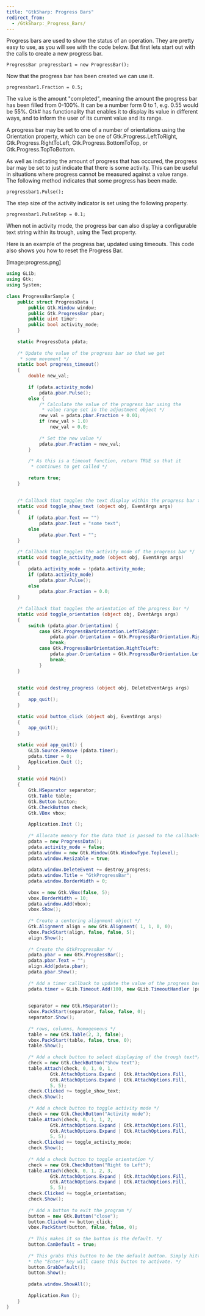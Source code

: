 ```yaml
---
title: "GtkSharp: Progress Bars"
redirect_from:
  - /GtkSharp:_Progress_Bars/
---
```


Progress bars are used to show the status of an operation. They are pretty easy to use, as you will see with the code below. But first lets start out with the calls to create a new progress bar.

    ProgressBar progressbar1 = new ProgressBar();

Now that the progress bar has been created we can use it.

    progressbar1.Fraction = 0.5;

The value is the amount "completed", meaning the amount the progress bar has been filled from 0-100%. It can be a number form 0 to 1, e.g. 0.55 would be 55%. Gtk# has functionality that enables it to display its value in different ways, and to inform the user of its current value and its range.

A progress bar may be set to one of a number of orientations using the Orientation property, which can be one of Gtk.Progress.LeftToRight, Gtk.Progress.RightToLeft, Gtk.Progress.BottomToTop, or Gtk.Progress.TopToBottom.

As well as indicating the amount of progress that has occured, the progress bar may be set to just indicate that there is some activity. This can be useful in situations where progress cannot be measured against a value range. The following method indicates that some progress has been made.

    progressbar1.Pulse();

The step size of the activity indicator is set using the following property.

    progressbar1.PulseStep = 0.1;

When not in activity mode, the progress bar can also display a configurable text string within its trough, using the Text property.

Here is an example of the progress bar, updated using timeouts. This code also shows you how to reset the Progress Bar.

[Image:progress.png]

``` csharp
using GLib;
using Gtk;
using System;
 
class ProgressBarSample {
    public struct ProgressData {
        public Gtk.Window window;
        public Gtk.ProgressBar pbar;
        public uint timer;
        public bool activity_mode;
    }
 
    static ProgressData pdata;
 
    /* Update the value of the progress bar so that we get
     * some movement */
    static bool progress_timeout()
    {
        double new_val;
 
        if (pdata.activity_mode)
            pdata.pbar.Pulse();
        else {
            /* Calculate the value of the progress bar using the
             * value range set in the adjustment object */
            new_val = pdata.pbar.Fraction + 0.01;
            if (new_val > 1.0)
                new_val = 0.0;
 
            /* Set the new value */
            pdata.pbar.Fraction = new_val;
        }
 
        /* As this is a timeout function, return TRUE so that it
         * continues to get called */
 
        return true;
    }
 
 
    /* Callback that toggles the text display within the progress bar trough */
    static void toggle_show_text (object obj, EventArgs args)
    {
        if (pdata.pbar.Text == "")
            pdata.pbar.Text = "some text";
        else
            pdata.pbar.Text = "";
    }
 
    /* Callback that toggles the activity mode of the progress bar */
    static void toggle_activity_mode (object obj, EventArgs args)
    {
        pdata.activity_mode = !pdata.activity_mode;
        if (pdata.activity_mode)
            pdata.pbar.Pulse();
        else
            pdata.pbar.Fraction = 0.0;
    }
 
    /* Callback that toggles the orientation of the progress bar */
    static void toggle_orientation (object obj, EventArgs args)
    {
        switch (pdata.pbar.Orientation) {
            case Gtk.ProgressBarOrientation.LeftToRight:
                pdata.pbar.Orientation = Gtk.ProgressBarOrientation.RightToLeft;
                break;
            case Gtk.ProgressBarOrientation.RightToLeft:
                pdata.pbar.Orientation = Gtk.ProgressBarOrientation.LeftToRight;
                break;
            }
    }
 
 
    static void destroy_progress (object obj, DeleteEventArgs args)
    {
        app_quit();
    }
 
    static void button_click (object obj, EventArgs args)
    {
        app_quit();
    }
 
    static void app_quit() {
        GLib.Source.Remove (pdata.timer);
        pdata.timer = 0;
        Application.Quit ();
    }
 
    static void Main()
    {
        Gtk.HSeparator separator;
        Gtk.Table table;
        Gtk.Button button;
        Gtk.CheckButton check;
        Gtk.VBox vbox;
 
        Application.Init ();
 
        /* Allocate memory for the data that is passed to the callbacks*/
        pdata = new ProgressData();
        pdata.activity_mode = false;
        pdata.window = new Gtk.Window(Gtk.WindowType.Toplevel);
        pdata.window.Resizable = true;
 
        pdata.window.DeleteEvent += destroy_progress;
        pdata.window.Title = "GtkProgressBar";
        pdata.window.BorderWidth = 0;
 
        vbox = new Gtk.VBox(false, 5);
        vbox.BorderWidth = 10;
        pdata.window.Add(vbox);
        vbox.Show();
 
        /* Create a centering alignment object */
        Gtk.Alignment align = new Gtk.Alignment( 1, 1, 0, 0);
        vbox.PackStart(align, false, false, 5);
        align.Show();
 
        /* Create the GtkProgressBar */
        pdata.pbar = new Gtk.ProgressBar();
        pdata.pbar.Text = "";
        align.Add(pdata.pbar);
        pdata.pbar.Show();
 
        /* Add a timer callback to update the value of the progress bar*/
        pdata.timer = GLib.Timeout.Add(100, new GLib.TimeoutHandler (progress_timeout) );
 
 
        separator = new Gtk.HSeparator();
        vbox.PackStart(separator, false, false, 0);
        separator.Show();
 
        /* rows, columns, homogeneous */
        table = new Gtk.Table(2, 3, false);
        vbox.PackStart(table, false, true, 0);
        table.Show();
 
        /* Add a check button to select displaying of the trough text*/
        check = new Gtk.CheckButton("Show text");
        table.Attach(check, 0, 1, 0, 1,
                Gtk.AttachOptions.Expand | Gtk.AttachOptions.Fill,
                Gtk.AttachOptions.Expand | Gtk.AttachOptions.Fill,
                5, 5);
        check.Clicked += toggle_show_text;
        check.Show();
 
        /* Add a check button to toggle activity mode */
        check = new Gtk.CheckButton("Activity mode");
        table.Attach(check, 0, 1, 1, 2,
                Gtk.AttachOptions.Expand | Gtk.AttachOptions.Fill,
                Gtk.AttachOptions.Expand | Gtk.AttachOptions.Fill,
                5, 5);
        check.Clicked += toggle_activity_mode;
        check.Show();
 
        /* Add a check button to toggle orientation */
        check = new Gtk.CheckButton("Right to Left");
        table.Attach(check, 0, 1, 2, 3,
                Gtk.AttachOptions.Expand | Gtk.AttachOptions.Fill,
                Gtk.AttachOptions.Expand | Gtk.AttachOptions.Fill,
                5, 5);
        check.Clicked += toggle_orientation;
        check.Show();
 
        /* Add a button to exit the program */
        button = new Gtk.Button("close");
        button.Clicked += button_click;
        vbox.PackStart(button, false, false, 0);
 
        /* This makes it so the button is the default. */
        button.CanDefault = true;
 
        /* This grabs this button to be the default button. Simply hitting
        * the "Enter" key will cause this button to activate. */
        button.GrabDefault();
        button.Show();
 
        pdata.window.ShowAll();
 
        Application.Run ();
    }
}
```

